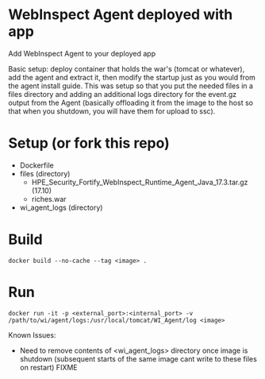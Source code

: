 # WebInspect Agent deployed with app
Add WebInspect Agent to your deployed app

Basic setup: deploy container that holds the war's (tomcat or whatever), add the agent and extract it, then modify the startup just as you would from the agent install guide. This was setup so that you put the needed files in a files directory and adding an additional logs directory for the event.gz output from the Agent (basically offloading it from the image to the host so that when you shutdown, you will have them for upload to ssc).

# Setup (or fork this repo)
- Dockerfile
- files (directory)
  - HPE_Security_Fortify_WebInspect_Runtime_Agent_Java_17.3.tar.gz (17.10)
  - riches.war
- wi_agent_logs (directory)

# Build
```
docker build --no-cache --tag <image> .
```

# Run 
```
docker run -it -p <external_port>:<internal_port> -v /path/to/wi/agent/logs:/usr/local/tomcat/WI_Agent/log <image>
```

Known Issues:
- Need to remove contents of <wi_agent_logs> directory once image is shutdown (subsequent starts of the same image cant write to these files on restart) FIXME
